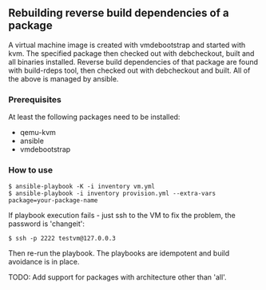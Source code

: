 ## Rebuilding reverse build dependencies of a package

A virtual machine image is created with vmdebootstrap and started with kvm.
The specified package then checked out with debcheckout, built and all binaries
installed.
Reverse build dependencies of that package are found with build-rdeps tool,
then checked out with debcheckout and built.
All of the above is managed by ansible.

### Prerequisites

At least the following packages need to be installed:
 * qemu-kvm
 * ansible
 * vmdebootstrap

### How to use

    $ ansible-playbook -K -i inventory vm.yml
    $ ansible-playbook -i inventory provision.yml --extra-vars package=your-package-name

If playbook execution fails - just ssh to the VM to fix the problem, the password
is 'changeit':

    $ ssh -p 2222 testvm@127.0.0.3
Then re-run the playbook. The playbooks are idempotent and build avoidance is in
place.

TODO: Add support for packages with architecture other than 'all'.
